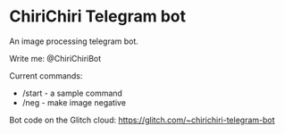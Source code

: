 # ChiriChiri Telegram bot
An image processing telegram bot.

Write me: @ChiriChiriBot

Current commands:
* /start - a sample command 
* /neg - make image negative

Bot code on the Glitch cloud: https://glitch.com/~chirichiri-telegram-bot

